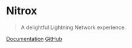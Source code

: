 # Nitrox

> A delightful Lightning Network experience.

[Documentation](README)
[GitHub](https://github.com/icebaker/nitrox)
